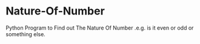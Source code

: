 # Nature-Of-Number

Python Program to Find out The Nature Of Number
.e.g. is it even or odd or something else.

